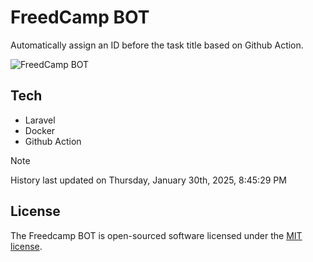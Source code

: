 # FreedCamp BOT

Automatically assign an ID before the task title based on Github Action.

![FreedCamp BOT](https://repository-images.githubusercontent.com/737932867/7d34798b-2680-471c-b089-a78a718d3d6a)

## Tech

- Laravel
- Docker
- Github Action

> [!NOTE]  
> History last updated on Thursday, January 30th, 2025, 8:45:29 PM

## License

The Freedcamp BOT is open-sourced software licensed under the [MIT license](https://opensource.org/licenses/MIT).
